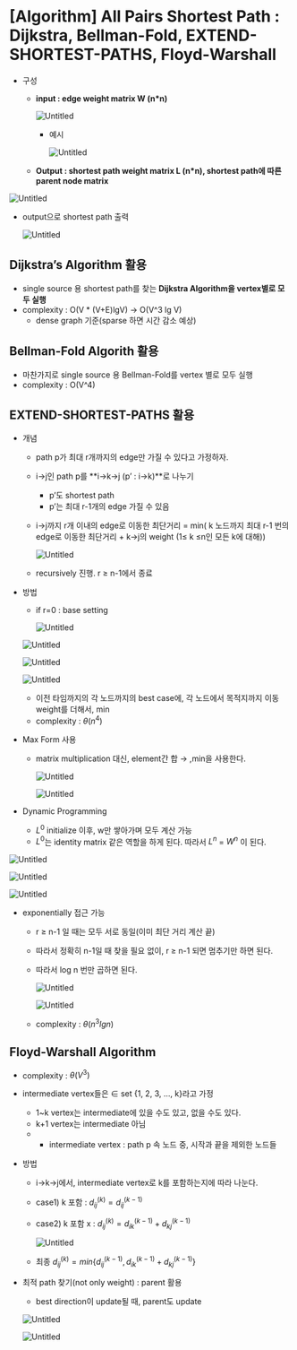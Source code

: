 # [Algorithm] All Pairs Shortest Path : Dijkstra, Bellman-Fold, EXTEND-SHORTEST-PATHS, Floyd-Warshall

- 구성
    - **input : edge weight matrix W (n*n)**
        
        ![Untitled](All%20Pairs%20Shortest%20Path%20Dijkstra,%20Bellman-Fold,%20EX%203e84059d62e94ea2bfd7afae8cf7bac4/Untitled.png)
        
        - 예시
            
            ![Untitled](All%20Pairs%20Shortest%20Path%20Dijkstra,%20Bellman-Fold,%20EX%203e84059d62e94ea2bfd7afae8cf7bac4/Untitled%201.png)
            
    - **Output : shortest path weight matrix L (n*n), shortest path에 따른 parent node matrix**

![Untitled](All%20Pairs%20Shortest%20Path%20Dijkstra,%20Bellman-Fold,%20EX%203e84059d62e94ea2bfd7afae8cf7bac4/Untitled%202.png)

- output으로 shortest path 출력
    
    ![Untitled](All%20Pairs%20Shortest%20Path%20Dijkstra,%20Bellman-Fold,%20EX%203e84059d62e94ea2bfd7afae8cf7bac4/Untitled%203.png)
    

## Dijkstra’s Algorithm 활용

- single source 용 shortest path를 찾는 **Dijkstra Algorithm을 vertex별로 모두 실행**
- complexity : O(V * (V+E)lgV) → O(V^3 lg V)
    - dense graph 기준(sparse 하면 시간 감소 예상)

## Bellman-Fold Algorith 활용

- 마찬가지로 single source 용 Bellman-Fold를 vertex 별로 모두 실행
- complexity : O(V^4)

## **EXTEND-SHORTEST-PATHS** 활용

- 개념
    - path p가 최대 r개까지의 edge만 가질 수 있다고 가정하자.
    - i→j인 path p를 **i→k→j (p’ : i→k)**로 나누기
        - p’도 shortest path
        - p’는 최대 r-1개의 edge 가질 수 있음
    - i→j까지 r개 이내의 edge로 이동한 최단거리 = min( k 노드까지 최대 r-1 번의 edge로 이동한 최단거리 + k→j의 weight (1≤ k ≤n인 모든 k에 대해))
        
        ![Untitled](All%20Pairs%20Shortest%20Path%20Dijkstra,%20Bellman-Fold,%20EX%203e84059d62e94ea2bfd7afae8cf7bac4/Untitled%204.png)
        
    - recursively 진행. r ≥ n-1에서 종료
- 방법
    - if r=0 : base setting
        
        ![Untitled](All%20Pairs%20Shortest%20Path%20Dijkstra,%20Bellman-Fold,%20EX%203e84059d62e94ea2bfd7afae8cf7bac4/Untitled%205.png)
        
    
    ![Untitled](All%20Pairs%20Shortest%20Path%20Dijkstra,%20Bellman-Fold,%20EX%203e84059d62e94ea2bfd7afae8cf7bac4/Untitled%206.png)
    
    ![Untitled](All%20Pairs%20Shortest%20Path%20Dijkstra,%20Bellman-Fold,%20EX%203e84059d62e94ea2bfd7afae8cf7bac4/Untitled%207.png)
    
    ![Untitled](All%20Pairs%20Shortest%20Path%20Dijkstra,%20Bellman-Fold,%20EX%203e84059d62e94ea2bfd7afae8cf7bac4/Untitled%208.png)
    
    - 이전 타임까지의 각 노드까지의 best case에, 각 노드에서 목적지까지 이동 weight를 더해서, min
    - complexity : $\theta(n^4)$
    
- Max Form 사용
    - matrix multiplication 대신, element간 합 → ,min을 사용한다.
        
        ![Untitled](All%20Pairs%20Shortest%20Path%20Dijkstra,%20Bellman-Fold,%20EX%203e84059d62e94ea2bfd7afae8cf7bac4/Untitled%209.png)
        
        ![Untitled](All%20Pairs%20Shortest%20Path%20Dijkstra,%20Bellman-Fold,%20EX%203e84059d62e94ea2bfd7afae8cf7bac4/Untitled%2010.png)
        
- Dynamic Programming
    - $L^0$ initialize 이후, w만 쌓아가며 모두 계산 가능
    - $L^0$는 identity matrix 같은 역할을 하게 된다. 따라서 $L^n$ = $W^n$ 이 된다.

![Untitled](All%20Pairs%20Shortest%20Path%20Dijkstra,%20Bellman-Fold,%20EX%203e84059d62e94ea2bfd7afae8cf7bac4/Untitled%2011.png)

![Untitled](All%20Pairs%20Shortest%20Path%20Dijkstra,%20Bellman-Fold,%20EX%203e84059d62e94ea2bfd7afae8cf7bac4/Untitled%2012.png)

![Untitled](All%20Pairs%20Shortest%20Path%20Dijkstra,%20Bellman-Fold,%20EX%203e84059d62e94ea2bfd7afae8cf7bac4/Untitled%2013.png)

- exponentially 접근 가능
    - r ≥ n-1 일 때는 모두 서로 동일(이미 최단 거리 계산 끝)
    - 따라서 정확히 n-1일 때 찾을 필요 없이, r ≥ n-1 되면 멈추기만 하면 된다.
    - 따라서 log n 번만 곱하면 된다.
        
        ![Untitled](All%20Pairs%20Shortest%20Path%20Dijkstra,%20Bellman-Fold,%20EX%203e84059d62e94ea2bfd7afae8cf7bac4/Untitled%2014.png)
        
        ![Untitled](All%20Pairs%20Shortest%20Path%20Dijkstra,%20Bellman-Fold,%20EX%203e84059d62e94ea2bfd7afae8cf7bac4/Untitled%2015.png)
        
    - complexity : $\theta(n^3lg n)$
    

## Floyd-Warshall Algorithm

- complexity : $\theta(V^3)$
- intermediate vertex들은 $\in$ set {1, 2, 3, …, k}라고 가정
    - 1~k vertex는 intermediate에 있을 수도 있고, 없을 수도 있다.
    - k+1 vertex는 intermediate 아님
    - * intermediate vertex : path p 속 노드 중, 시작과 끝을 제외한 노드들
- 방법
    - i→k→j에서, intermediate vertex로 k를 포함하는지에 따라 나눈다.
    - case1) k 포함 : $d_{ij}^{(k)} = d_{ij}^{(k-1)}$
    - case2) k 포함 x : $d_{ij}^{(k)} = d_{ik}^{(k-1)} + d_{kj}^{(k-1)}$
        
        ![Untitled](All%20Pairs%20Shortest%20Path%20Dijkstra,%20Bellman-Fold,%20EX%203e84059d62e94ea2bfd7afae8cf7bac4/Untitled%2016.png)
        
    - 최종 $d_{ij}^{(k)} = min\{d_{ij}^{(k-1)}, d_{ik}^{(k-1)} + d_{kj}^{(k-1)}\}$
- 최적 path 찾기(not only weight) : parent 활용
    - best direction이 update될 때, parent도 update
    
    ![Untitled](All%20Pairs%20Shortest%20Path%20Dijkstra,%20Bellman-Fold,%20EX%203e84059d62e94ea2bfd7afae8cf7bac4/Untitled%2017.png)
    
    ![Untitled](All%20Pairs%20Shortest%20Path%20Dijkstra,%20Bellman-Fold,%20EX%203e84059d62e94ea2bfd7afae8cf7bac4/Untitled%2018.png)